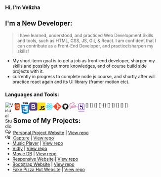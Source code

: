 ### Hi, I'm Velizha

## I'm a New Developer:

> I have learned, understood, and practiced Web Development Skills and tools, such as HTML, CSS, JS, Git,
> & React. I am confident that I can contribute as a Front-End Developer, and practice/sharpen my skills!

- My short-term goal is to get a job as front-end developer, sharpen my skills and possibly get more knowledges, and of course build side projects with it.
- currently in progress to complete node js course, and shortly after will practice react again and its UI library (framer motion etc).

### Languages and Tools:

[<img align="left" alt="Visual Studio Code" width="26px" src="https://raw.githubusercontent.com/velizhaar/velizhaar/master/img/vscode.ico" />]
[<img align="left" alt="html" width="26px" src="https://raw.githubusercontent.com/velizhaar/velizhaar/master/img/html.png" />]
[<img align="left" alt="css" width="26px" src="https://raw.githubusercontent.com/velizhaar/velizhaar/master/img/css.png" />]
[<img align="left" alt="bootstrap" width="26px" src="https://raw.githubusercontent.com/velizhaar/velizhaar/master/img/bootstrap.png" />]
[<img align="left" alt="js" width="26px" src="https://raw.githubusercontent.com/velizhaar/velizhaar/master/img/js.png" />]
[<img align="left" alt="react" width="26px" src="https://raw.githubusercontent.com/velizhaar/velizhaar/master/img/React.png" />]
[<img align="left" alt="git" width="26px" src="https://raw.githubusercontent.com/velizhaar/velizhaar/master/img/git.png" />]
[<img align="left" alt="github" width="26px" src="https://raw.githubusercontent.com/velizhaar/velizhaar/master/img/github.png" />]
[<img align="left" alt="sass" width="26px" src="https://raw.githubusercontent.com/velizhaar/velizhaar/master/img/sass.png" />]
[<img align="left" alt="heroku" width="26px" src="https://raw.githubusercontent.com/velizhaar/velizhaar/master/img/heroku.png" />]

## Some of My Projects:

- [Personal Project Website] | [View repo](https://github.com/velizhaar/personal-website/)
- [Capture] | [View repo](https://github.com/velizhaar/capture/)
- [Music Player] | [View repo](https://github.com/velizhaar/music-player/)
- [Vidly] | [View repo](https://github.com/velizhaar/vidly)
- [Movie DB] | [View repo](https://github.com/velizhaar/movie-database.git)
- [Responsive Website] | [View repo](https://github.com/velizhaar/responsive-web.git)
- [Bootstrap Website] | [View repo](https://github.com/velizhaar/weblanding-page)
- [Fake Pizza Hut Website] | [View repo](https://github.com/velizhaar/wpu.hut)

[personal project website]: https://velizhaar.github.io/personal-website/
[capture]: https://velizhaar-capture.herokuapp.com/
[music player]: https://velizhaar-music-player.herokuapp.com/
[bootstrap website]: https://velizhaar.github.io/weblanding-page/
[vidly]: https://velizhaar-vidly.herokuapp.com/
[responsive website]: https://velizhaar.github.io/responsive-web/
[movie db]: https://velizhaar.github.io/movie-database/
[fake pizza hut website]: https://velizhaar.github.io/wpu-hut/
